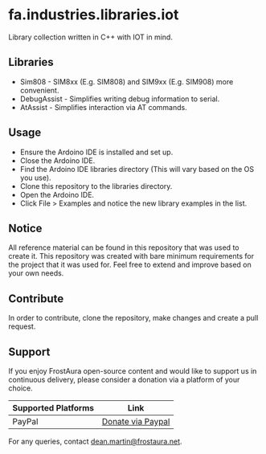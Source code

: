 # fa.industries.libraries.iot
Library collection written in C++ with IOT in mind.

## Libraries
* Sim808 - SIM8xx (E.g. SIM808) and SIM9xx (E.g. SIM908) more convenient.
* DebugAssist - Simplifies writing debug information to serial.
* AtAssist - Simplifies interaction via AT commands.

## Usage
* Ensure the Ardoino IDE is installed and set up.
* Close the Ardoino IDE.
* Find the Ardoino IDE libraries directory (This will vary based on the OS you use).
* Clone this repository to the libraries directory.
* Open the Ardoino IDE.
* Click File > Examples and notice the new library examples in the list.

## Notice
All reference material can be found in this repository that was used to create it. This repository was created with bare minimum requirements for the project that it was used for. Feel free to extend and improve based on your own needs.

## Contribute
In order to contribute, clone the repository, make changes and create a pull request.

## Support
If you enjoy FrostAura open-source content and would like to support us in continuous delivery, please consider a donation via a platform of your choice.

| Supported Platforms | Link |
| ------------------- | ---- |
| PayPal | [Donate via Paypal](https://www.paypal.com/donate/?hosted_button_id=SVEXJC9HFBJ72) |

For any queries, contact dean.martin@frostaura.net.
